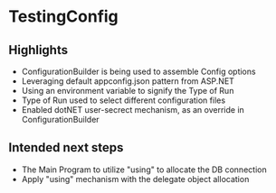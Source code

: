 # TestingConfig

## Highlights
- ConfigurationBuilder is being used to assemble Config options
- Leveraging default appconfig.json pattern from ASP.NET
- Using an environment variable to signify the Type of Run
- Type of Run used to select different configuration files
- Enabled dotNET user-secrect mechanism, as an override in ConfigurationBuilder

## Intended next steps
- The Main Program to utilize "using" to allocate the DB connection
- Apply "using" mechanism with the delegate object allocation

